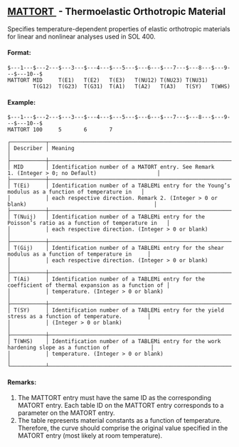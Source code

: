 ## [MATTORT ](https://nexus.hexagon.com/documentationcenter/bundle/MSC_Nastran_2022.4/page/Nastran_Combined_Book/qrg/bulkno/TOC.MATTORT.xhtml) - Thermoelastic Orthotropic Material

Specifies temperature-dependent properties of elastic orthotropic materials for linear and nonlinear analyses used in SOL 400.

#### Format:

```nastran
$---1---$---2---$---3---$---4---$---5---$---6---$---7---$---8---$---9---$---10--$
MATTORT MID     T(E1)   T(E2)   T(E3)   T(NU12) T(NU23) T(NU31)         
        T(G12)  T(G23)  T(G31)  T(A1)   T(A2)   T(A3)   T(SY)   T(WHS)  
```

#### Example:

```nastran
$---1---$---2---$---3---$---4---$---5---$---6---$---7---$---8---$---9---$---10--$
MATTORT 100     5       6       7
```

```text
┌───────────┬────────────────────────────────────────────────────────────────────────────────────────────────────┐
│ Describer │ Meaning                                                                                            │
├───────────┼────────────────────────────────────────────────────────────────────────────────────────────────────┤
│ MID       │ Identification number of a MATORT entry. See Remark 1. (Integer > 0; no Default)                   │
├───────────┼────────────────────────────────────────────────────────────────────────────────────────────────────┤
│ T(Ei)     │ Identification number of a TABLEMi entry for the Young’s modulus as a function of temperature in   │
│           │ each respective direction. Remark 2. (Integer > 0 or blank)                                        │
├───────────┼────────────────────────────────────────────────────────────────────────────────────────────────────┤
│ T(Nuij)   │ Identification number of a TABLEMi entry for the Poisson’s ratio as a function of temperature in   │
│           │ each respective direction. (Integer > 0 or blank)                                                  │
├───────────┼────────────────────────────────────────────────────────────────────────────────────────────────────┤
│ T(Gij)    │ Identification number of a TABLEMi entry for the shear modulus as a function of temperature in     │
│           │ each respective direction. (Integer > 0 or blank)                                                  │
├───────────┼────────────────────────────────────────────────────────────────────────────────────────────────────┤
│ T(Ai)     │ Identification number of a TABLEMi entry for the coefficient of thermal expansion as a function of │
│           │ temperature. (Integer > 0 or blank)                                                                │
├───────────┼────────────────────────────────────────────────────────────────────────────────────────────────────┤
│ T(SY)     │ Identification number of a TABLEMi entry for the yield stress as a function of temperature.        │
│           │ (Integer > 0 or blank)                                                                             │
├───────────┼────────────────────────────────────────────────────────────────────────────────────────────────────┤
│ T(WHS)    │ Identification number of a TABLEMi entry for the work hardening slope as a function of             │
│           │ temperature. (Integer > 0 or blank)                                                                │
└───────────┴────────────────────────────────────────────────────────────────────────────────────────────────────┘
```

#### Remarks:

1. The MATTORT entry must have the same ID as the corresponding MATORT entry. Each table ID on the MATTORT entry corresponds to a parameter on the MATORT entry.
2. The table represents material constants as a function of temperature. Therefore, the curve should comprise the original value specified in the MATORT entry (most likely at room temperature).
